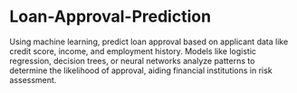 # Loan-Approval-Prediction
Using machine learning, predict loan approval based on applicant data like credit score, income, and employment history. Models like logistic regression, decision trees, or neural networks analyze patterns to determine the likelihood of approval, aiding financial institutions in risk assessment.
